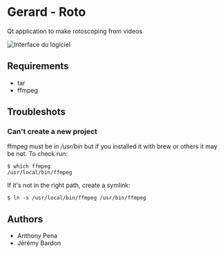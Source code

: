 # Gerard - Roto
Qt application to make rotoscoping from videos

![Interface du logiciel](http://img15.hostingpics.net/pics/497593Capturedcran20150228194031.png)

## Requirements
* tar
* ffmpeg

## Troubleshots
### Can't create a new project
ffmpeg must be in */usr/bin* but if you installed it with brew or others it may be not.
To check run:

```
$ which ffmpeg
/usr/local/bin/ffmpeg
```

If it's not in the right path, create a symlink:

```
$ ln -s /usr/local/bin/ffmpeg /usr/bin/ffmpeg
```

## Authors
* Anthony Pena
* Jérémy Bardon
